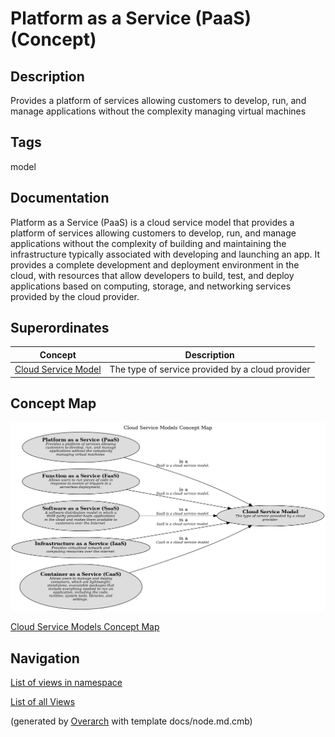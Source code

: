 
# Platform as a Service (PaaS) (Concept)
## Description
Provides a platform of services allowing customers to develop, run, and manage applications without the complexity managing virtual machines


## Tags
model

## Documentation
Platform as a Service (PaaS) is a cloud service model that provides a platform of services allowing customers to
develop, run, and manage applications without the complexity of building and maintaining the infrastructure typically
associated with developing and launching an app. It provides a complete development and deployment environment in the
cloud, with resources that allow developers to build, test, and deploy applications based on computing, storage, and
networking services provided by the cloud provider.
## Superordinates
| Concept | Description |
|---|---|
| [Cloud Service Model](../../../software-development/cloud/cloud-service-model.md)| The type of service provided by a cloud provider |

## Concept Map
![Cloud Service Models Concept Map](../../../software-development/cloud/service-model/concept-view.png)

[Cloud Service Models Concept Map](../../../software-development/cloud/service-model/concept-view.md)


## Navigation
[List of views in namespace](./views-in-namespace.md)

[List of all Views](../../../views.md)


(generated by [Overarch](https://github.com/soulspace-org/overarch) with template docs/node.md.cmb)
